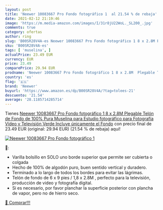 ```yaml
---
layout: post
title: 'Neewer 10083667 Pro Fondo fotográfico 1  al 21.54 % de rebaja'
date: 2021-02-12 21:19:46
image: 'https://m.media-amazon.com/images/I/31r8jU22WoL._SL200_.jpg'
comments: true
category: ofertas
author: ring
slug: 'B00SR28V4A-es Neewer 10083667 Pro Fondo fotográfico 1 8 x 2.8M Plegable...'
sku: 'B00SR28V4A-es'
tags: [ 'muselina', ]
actualPrice: 23.49 EUR
currency: EUR
price: 23.49
comparePrice: 29.94 EUR
prodname: 'Neewer 10083667 Pro Fondo fotográfico 1 8 x 2.8M  Plegable Telón de Fondo de 100% Pura Muselina para Estudio fotográfico para Fotografía  Vídeo y Televisión  Verde  Incluye únicamente el Fondo'
country: 'es'
flag: '🇪🇸'
brand: 'Neewer'
buyurl: 'https://www.amazon.es/dp/B00SR28V4A/?tag=tolees-21'
descuento: '21.54'
average: '28.1185714285714'
---
```


Tienes [Neewer 10083667 Pro Fondo fotográfico 1 8 x 2.8M  Plegable Telón de Fondo de 100% Pura Muselina para Estudio fotográfico para Fotografía  Vídeo y Televisión  Verde  Incluye únicamente el Fondo](https://www.amazon.es/dp/B00SR28V4A/?tag=tolees-21) con precio final de  23.49 EUR (original: 29.94 EUR) (21.54 %  de rebaja) aqui!

[![Neewer 10083667 Pro Fondo fotográfico 1 ](https://m.media-amazon.com/images/I/31r8jU22WoL._SL200_.jpg)](https://www.amazon.es/dp/B00SR28V4A/?tag=tolees-21)

🔎:

- Varilla bolsillo en SOLO uno borde superior que permite ser cubierta o colgada
- Hecho de 100% de algodón puro, buen sentido vertical y duradero.
- Terminado a lo largo de todos los bordes para evitar las lágrimas.
- Telón de fondo de 6 x 9 pies / 1,8 x 2.8M , perfecto para la televisión, producción de video y fotografía digital.
- Si es necesario, por favor planchar la superficie posterior con plancha de vapor, pero no de hierro seco.

[🛒 Comprar!!!](https://www.amazon.es/dp/B00SR28V4A/?tag=tolees-21)
